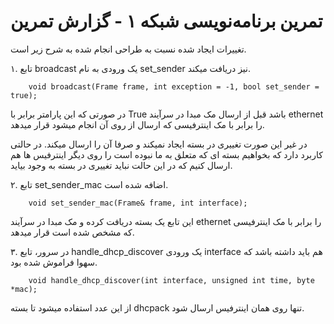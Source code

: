 تمرین برنامه‌نویسی شبکه ۱ - گزارش تمرین
=======================================


تغییرات ایجاد شده نسبت به طراحی انجام شده به شرح زیر است.

۱. تابع broadcast یک ورودی به نام set_sender‌ نیز دریافت میکند.

        void broadcast(Frame frame, int exception = -1, bool set_sender = true);

در صورتی که این پارامتر برابر با True‌ باشد قبل از ارسال مک مبدا در سرآیند ethernet‌ را برابر با مک اینترفیسی که ارسال از روی آن انجام میشود قرار میدهد.

در غیر این صورت تغییری در بسته ایجاد نمیکند و صرفا آن را ارسال میکند. در حالتی کاربرد دارد که بخواهیم بسته ای که متعلق به ما نبوده است را روی دیگر اینترفیس ها هم ارسال کنیم که در این حالت نباید تغییری در بسته به وجود بیاید.


۲. تابع set_sender_mac‌ اضافه شده است.

        void set_sender_mac(Frame& frame, int interface);

این تابع یک بسته دریافت کرده و مک مبدا در سرآیند ethernet‌ را برابر با مک اینترفیسی که مشخص شده است قرار میدهد.


۳. در سرور، تابع handle_dhcp_discover یک ورودی interface‌ هم باید داشته باشد که سهوا فراموش شده بود.

        void handle_dhcp_discover(int interface, unsigned int time, byte *mac);

از این عدد استفاده میشود تا بسته dhcpack تنها روی همان اینترفیس ارسال شود.